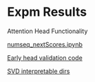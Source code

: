 # Expm Results

Attention Head Functionality

[numseq_nextScores.ipynb](Expm%20Results%208de8fe5b943641ec92c4496843189d36/numseq_nextScores%20ipynb%202578dc5c770641f4bcb2045281d9b44a.md)

[Early head validation code](Expm%20Results%208de8fe5b943641ec92c4496843189d36/Early%20head%20validation%20code%20be7fc9bbf047474388f55bbe8f04eb17.md)

[SVD interpretable dirs](Expm%20Results%208de8fe5b943641ec92c4496843189d36/SVD%20interpretable%20dirs%2083533467cd334293af5913675fdeee97.md)